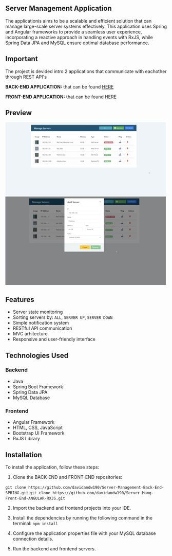 ## Server Management Application

The applicationis aims to be a scalable and efficient solution that can manage large-scale server systems effectively. This application uses Spring and Angular frameworks to provide a seamless user experience, incorporating a reactive approach in handling events with RxJS, while Spring Data JPA and MySQL ensure optimal database performance.

## Important

The project is devided intro 2 applications that communicate with eachother through REST API's

**BACK-END APPLICATION:** that can be found [HERE](https://github.com/davidandw190/Server-Management-Back-End-SPRING)

**FRONT-END APPLICATION:** that can be found [HERE](https://github.com/davidandw190/Server-Mang-Front-End-ANGULAR-RXJS)

## Preview

<img src="./serv-preview1.png" width=500>
<img src="./serv-preview2.png" width=500>

## Features

* Server state monitoring
* Sorting servers by: `ALL`, `SERVER UP`, `SERVER DOWN` 
* Simple notification system
* RESTful API communication
* MVC arhitecture
* Responsive and user-friendly interface

## Technologies Used

### Backend

* Java
* Spring Boot Framework
* Spring Data JPA
* MySQL Database

### Frontend

* Angular Framework
* HTML, CSS, JavaScript
* Bootstrap UI Framework
* RxJS Library

## Installation

To install the application, follow these steps:

1. Clone the BACK-END and FRONT-END repositories:

`git clone https://github.com/davidandw190/Server-Management-Back-End-SPRING.git`
`git clone https://github.com/davidandw190/Server-Mang-Front-End-ANGULAR-RXJS.git`


2. Import the backend and frontend projects into your IDE.

3. Install the dependencies by running the following command in the terminal: `npm install`

4. Configure the application properties file with your MySQL database connection details.
5. Run the backend and frontend servers.


